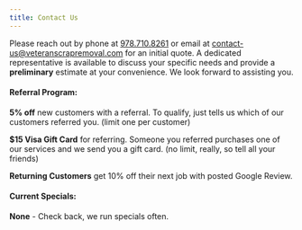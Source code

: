 ```yaml
---
title: Contact Us
---
```


Please reach out by phone at [978.710.8261](tel:9787108261) or email at [contact-us@veteranscrapremoval.com](mailto:contact-us@veteranscrapremoval.com) for an initial quote. A dedicated representative is available to discuss your specific needs and provide a **preliminary** estimate at your convenience. We look forward to assisting you.

#### Referral Program:

**5% off** new customers with a referral. To qualify, just tells us which of our customers referred you. (limit one per customer)

**$15 Visa Gift Card** for referring. Someone you referred purchases one of our services and we send you a gift card. (no limit, really, so tell all your friends)

**Returning Customers** get 10% off their next job with posted Google Review.

#### Current Specials:

**None** - Check back, we run specials often.
